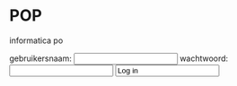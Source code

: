 # POP
informatica po
<html>
<head>  </head>
<form method="post">
gebruikersnaam:
<input type="text" name="gebruikersnaam" size=" 20"/>
wachtwoord:
<input type="text" name="gebruikersnaam" size=" 20"/>
<input type="sumbit" value= "Log in"/> 

</html>
